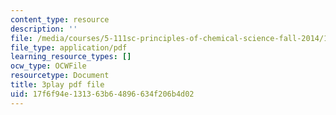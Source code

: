 ```yaml
---
content_type: resource
description: ''
file: /media/courses/5-111sc-principles-of-chemical-science-fall-2014/17f6f94e131363b64896634f206b4d02_YkYeYhXUeEE.pdf
file_type: application/pdf
learning_resource_types: []
ocw_type: OCWFile
resourcetype: Document
title: 3play pdf file
uid: 17f6f94e-1313-63b6-4896-634f206b4d02
---
```

